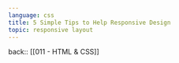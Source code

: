 ```yaml
---
language: css
title: 5 Simple Tips to Help Responsive Design
topic: responsive layout
---
```

back:: [[011 - HTML & CSS]]